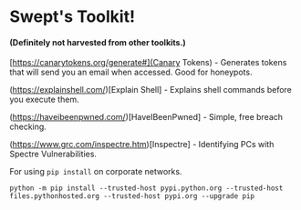 # Swept's Toolkit! 
#### (Definitely not harvested from other toolkits.)



[https://canarytokens.org/generate#](Canary Tokens) - Generates tokens that will send you an
email when accessed. Good for honeypots.

(https://explainshell.com/)[Explain Shell] - Explains shell commands before you execute them.

(https://haveibeenpwned.com/)[HaveIBeenPwned] - Simple, free breach checking.

(https://www.grc.com/inspectre.htm)[Inspectre] - Identifying PCs with Spectre Vulnerabilities.

For using `pip install` on corporate networks.
```
python -m pip install --trusted-host pypi.python.org --trusted-host files.pythonhosted.org --trusted-host pypi.org --upgrade pip
``` 
